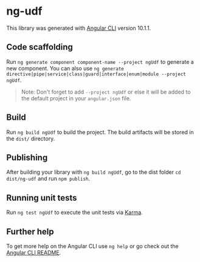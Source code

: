 # ng-udf

This library was generated with [Angular CLI](https://github.com/angular/angular-cli) version 10.1.1.

## Code scaffolding

Run `ng generate component component-name --project ngUdf` to generate a new component. You can also use `ng generate directive|pipe|service|class|guard|interface|enum|module --project ngUdf`.
> Note: Don't forget to add `--project ngUdf` or else it will be added to the default project in your `angular.json` file. 

## Build

Run `ng build ngUdf` to build the project. The build artifacts will be stored in the `dist/` directory.

## Publishing

After building your library with `ng build ngUdf`, go to the dist folder `cd dist/ng-udf` and run `npm publish`.

## Running unit tests

Run `ng test ngUdf` to execute the unit tests via [Karma](https://karma-runner.github.io).

## Further help

To get more help on the Angular CLI use `ng help` or go check out the [Angular CLI README](https://github.com/angular/angular-cli/blob/master/README.md).



